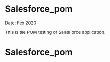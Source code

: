 # Salesforce_pom

Date: Feb 2020

This is the POM testing of SalesForce application.
# Salesforce_pom
